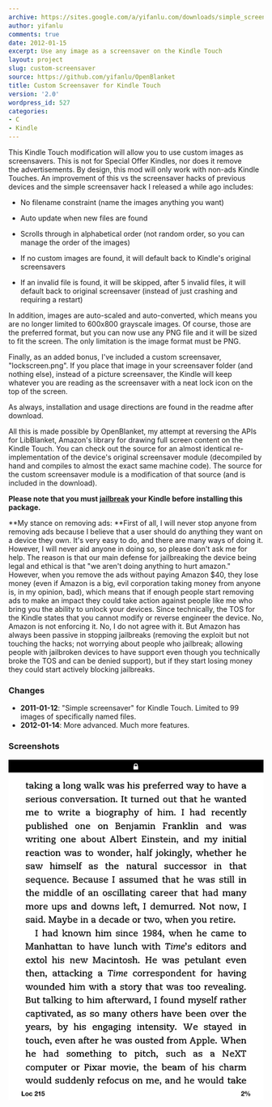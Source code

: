 ```yaml
---
archive: https://sites.google.com/a/yifanlu.com/downloads/simple_screensaver_1.0.zip
author: yifanlu
comments: true
date: 2012-01-15
excerpt: Use any image as a screensaver on the Kindle Touch
layout: project
slug: custom-screensaver
source: https://github.com/yifanlu/OpenBlanket
title: Custom Screensaver for Kindle Touch
version: '2.0'
wordpress_id: 527
categories:
- C
- Kindle
---
```


This Kindle Touch modification will allow you to use custom images as screensavers. This is not for Special Offer Kindles, nor does it remove the advertisements. By design, this mod will only work with non-ads Kindle Touches. An improvement of this vs the screensaver hacks of previous devices and the simple screensaver hack I released a while ago includes:



	
  * No filename constraint (name the images anything you want)

	
  * Auto update when new files are found

	
  * Scrolls through in alphabetical order (not random order, so you can manage the order of the images)

	
  * If no custom images are found, it will default back to Kindle's original screensavers

	
  * If an invalid file is found, it will be skipped, after 5 invalid files, it will default back to original screensaver (instead of just crashing and requiring a restart)


In addition, images are auto-scaled and auto-converted, which means you are no longer limited to 600x800 grayscale images. Of course, those are the preferred format, but you can now use any PNG file and it will be sized to fit the screen. The only limitation is the image format must be PNG.

Finally, as an added bonus, I've included a custom screensaver, "lockscreen.png". If you place that image in your screensaver folder (and nothing else), instead of a picture screensaver, the Kindle will keep whatever you are reading as the screensaver with a neat lock icon on the top of the screen.

As always, installation and usage directions are found in the readme after download.

All this is made possible by OpenBlanket, my attempt at reversing the APIs for LibBlanket, Amazon's library for drawing full screen content on the Kindle Touch. You can check out the source for an almost identical re-implementation of the device's original screensaver module (decompiled by hand and compiles to almost the exact same machine code). The source for the custom screensaver module is a modification of that source (and is included in the download).

**Please note that you must [jailbreak](/p/kindle-touch-jailbreak/) your Kindle before installing this package.**

**My stance on removing ads: **First of all, I will never stop anyone from removing ads because I believe that a user should do anything they want on a device they own. It's very easy to do, and there are many ways of doing it. However, I will never aid anyone in doing so, so please don't ask me for help. The reason is that our main defense for jailbreaking the device being legal and ethical is that "we aren't doing anything to hurt amazon." However, when you remove the ads without paying Amazon $40, they lose money (even if Amazon is a big, evil corporation taking money from anyone is, in my opinion, bad), which means that if enough people start removing ads to make an impact they could take action against people like me who bring you the ability to unlock your devices. Since technically, the TOS for the Kindle states that you cannot modify or reverse engineer the device. No, Amazon is not enforcing it. No, I do not agree with it. But Amazon has always been passive in stopping jailbreaks (removing the exploit but not touching the hacks; not worrying about people who jailbreak; allowing people with jailbroken devices to have support even though you technically broke the TOS and can be denied support), but if they start losing money they could start actively blocking jailbreaks.

### Changes

* **2011-01-12**: "Simple screensaver" for Kindle Touch. Limited to 99 images of specifically named files.
* **2012-01-14**: More advanced. Much more features.

### Screenshots

![Screen 0](/images/2012/01/screenshot_2012-01-15T17_46_20-0600.gif)

